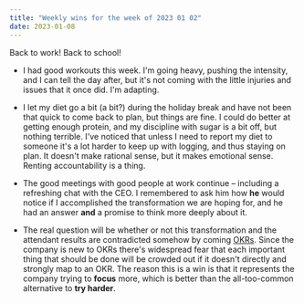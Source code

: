 ```yaml
---
title: "Weekly wins for the week of 2023 01 02"
date: 2023-01-08
---
```


Back to work! Back to school!

- I had good workouts this week. I'm going heavy, pushing the intensity, and I can tell the day after, but it's not coming with the little injuries and issues that it once did. I'm adapting.

- I let my diet go a bit (a bit?) during the holiday break and have not been that quick to come back to plan, but things are fine. I could do better at getting enough protein, and my discipline with sugar is a bit off, but nothing terrible. I've noticed that unless I need to report my diet to someone it's a lot harder to keep up with logging, and thus staying on plan. It doesn't make rational sense, but it makes emotional sense. Renting accountability is a thing.

- The good meetings with good people at work continue – including a refreshing chat with the CEO. I remembered to ask him how **he** would notice if I accomplished the transformation we are hoping for, and he had an answer **and** a promise to think more deeply about it.

- The real question will be whether or not this transformation and the attendant results are contradicted somehow by coming [OKRs](https://en.wikipedia.org/wiki/OKR). Since the company is new to OKRs there's widespread fear that each important thing that should be done will be crowded out if it doesn't directly and strongly map to an OKR. The reason this is a win is that it represents the company trying to **focus** more, which is better than the all-too-common alternative to **try harder**.
